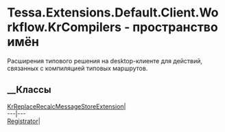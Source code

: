 # Tessa.Extensions.Default.Client.Workflow.KrCompilers - пространство имён
Расширения типового решения на desktop-клиенте для действий, связанных с
компиляцией типовых маршрутов.
##  __Классы
[KrReplaceRecalcMessageStoreExtension](T_Tessa_Extensions_Default_Client_Workflow_KrCompilers_KrReplaceRecalcMessageStoreExtension.htm)|  
---|---  
[Registrator](T_Tessa_Extensions_Default_Client_Workflow_KrCompilers_Registrator.htm)|
